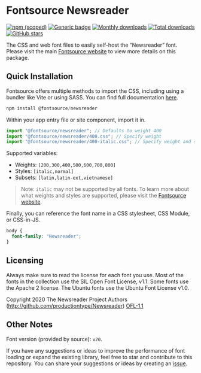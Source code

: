 # Fontsource Newsreader

[![npm (scoped)](https://img.shields.io/npm/v/@fontsource/newsreader?color=brightgreen)](https://www.npmjs.com/package/@fontsource/newsreader) [![Generic badge](https://img.shields.io/badge/fontsource-passing-brightgreen)](https://github.com/fontsource/fontsource) [![Monthly downloads](https://badgen.net/npm/dm/@fontsource/newsreader)](https://github.com/fontsource/fontsource) [![Total downloads](https://badgen.net/npm/dt/@fontsource/newsreader)](https://github.com/fontsource/fontsource) [![GitHub stars](https://img.shields.io/github/stars/fontsource/fontsource.svg?style=social&label=Star)](https://github.com/fontsource/fontsource/stargazers)

The CSS and web font files to easily self-host the “Newsreader” font. Please visit the main [Fontsource website](https://fontsource.org/fonts/newsreader) to view more details on this package.

## Quick Installation

Fontsource offers multiple methods to import the CSS, including using a bundler like Vite or using SASS. You can find full documentation [here](https://fontsource.org/docs/getting-started/introduction).

```javascript
npm install @fontsource/newsreader
```

Within your app entry file or site component, import it in.

```javascript
import "@fontsource/newsreader"; // Defaults to weight 400
import "@fontsource/newsreader/400.css"; // Specify weight
import "@fontsource/newsreader/400-italic.css"; // Specify weight and style
```

Supported variables:
- Weights: `[200,300,400,500,600,700,800]`
- Styles: `[italic,normal]`
- Subsets: `[latin,latin-ext,vietnamese]`

> Note: `italic` may not be supported by all fonts. To learn more about what weights and styles are supported, please visit the [Fontsource website](https://fontsource.org/fonts/newsreader).

Finally, you can reference the font name in a CSS stylesheet, CSS Module, or CSS-in-JS.

```css
body {
  font-family: "Newsreader";
}
```

## Licensing
Always make sure to read the license for each font you use. Most of the fonts in the collection use the SIL Open Font License, v1.1. Some fonts use the Apache 2 license. The Ubuntu fonts use the Ubuntu Font License v1.0.

Copyright 2020 The Newsreader Project Authors (http://github.com/productiontype/Newsreader)
[OFL-1.1](http://scripts.sil.org/OFL)

## Other Notes
Font version (provided by source): `v20`.

If you have any suggestions or ideas to improve the performance of font loading or expand the existing library, feel free to star and contribute to this repository. You can share your suggestions or ideas by creating an [issue](https://github.com/fontsource/fontsource/issues).